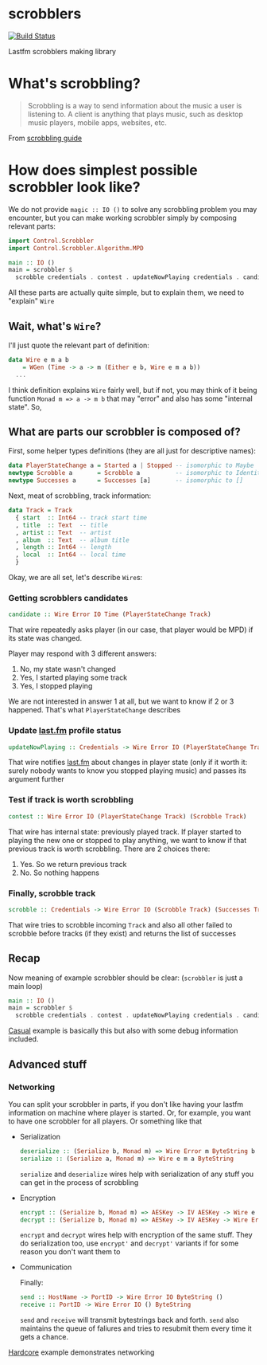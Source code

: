 # scrobblers

[![Build Status](https://travis-ci.org/supki/scrobblers.png)](https://travis-ci.org/supki/scrobblers)

Lastfm scrobblers making library

# What's scrobbling?

> Scrobbling is a way to send information about the music a user is listening to. A client is anything that plays music, such as desktop music players, mobile apps, websites, etc.

From [scrobbling guide][0]

# How does simplest possible scrobbler look like?

We do not provide `magic :: IO ()` to solve any scrobbling problem
you may encounter, but you can make working scrobbler simply by composing relevant parts:

```haskell
import Control.Scrobbler
import Control.Scrobbler.Algorithm.MPD

main :: IO ()
main = scrobbler $
  scrobble credentials . contest . updateNowPlaying credentials . candidate
```

All these parts are actually quite simple, but to explain them, we need to "explain" `Wire`

## Wait, what's `Wire`?

I'll just quote the relevant part of definition:

```haskell
data Wire e m a b
    = WGen (Time -> a -> m (Either e b, Wire e m a b))
  ...
```
I think definition explains `Wire` fairly well, but if not, you may think of it
being function `Monad m => a -> m b` that may "error" and also has some "internal state". So,

## What are parts our scrobbler is composed of?

 First, some helper types definitions (they are all just for descriptive names):

```haskell
data PlayerStateChange a = Started a | Stopped -- isomorphic to Maybe
newtype Scrobble a       = Scrobble a          -- isomorphic to Identity
newtype Successes a      = Successes [a]       -- isomorphic to []
```

Next, meat of scrobbling, track information:

```haskell
data Track = Track
  { start  :: Int64 -- track start time
  , title  :: Text  -- title
  , artist :: Text  -- artist
  , album  :: Text  -- album title
  , length :: Int64 -- length
  , local  :: Int64 -- local time
  }
```

Okay, we are all set, let's describe `Wire`s:

### Getting scrobblers candidates
```haskell
candidate :: Wire Error IO Time (PlayerStateChange Track)
```
That wire repeatedly asks player (in our case, that player would be MPD) if its state was changed.

Player may respond with 3 different answers:

  1. No, my state wasn't changed
  2. Yes, I started playing some track
  3. Yes, I stopped playing

We are not interested in answer 1 at all, but we want to know if 2 or 3 happened. That's what `PlayerStateChange` describes

### Update [last.fm][1] profile status
```haskell
updateNowPlaying :: Credentials -> Wire Error IO (PlayerStateChange Track) (PlayerStateChange Track)`
```
That wire notifies [last.fm][1] about changes in player state (only if it worth it:
surely nobody wants to know you stopped playing music) and passes its argument further

### Test if track is worth scrobbling
```haskell
contest :: Wire Error IO (PlayerStateChange Track) (Scrobble Track)
```
That wire has internal state: previously played track. If player started to playing
the new one or stopped to play anything, we want to know if that previous track
is worth scrobbling. There are 2 choices there:

  1. Yes. So we return previous track
  2. No. So nothing happens

### Finally, scrobble track
```haskell
scrobble :: Credentials -> Wire Error IO (Scrobble Track) (Successes Track)
```
That wire tries to scrobble incoming `Track` and also all other failed to scrobble
before tracks (if they exist) and returns the list of successes

## Recap

Now meaning of example scrobbler should be clear: (`scrobbler` is just a main loop)

```haskell
main :: IO ()
main = scrobbler $
  scrobble credentials . contest . updateNowPlaying credentials . candidate
```
[Casual][2] example is basically this but also with some debug information included.

## Advanced stuff

### Networking

You can split your scrobbler in parts, if you don't like having your lastfm information
on machine where player is started. Or, for example, you want to have one scrobbler for
all players. Or something like that

  * Serialization

	```haskell
	deserialize :: (Serialize b, Monad m) => Wire Error m ByteString b
	serialize :: (Serialize a, Monad m) => Wire e m a ByteString
	```

	`serialize` and `deserialize` wires help with serialization of any stuff you can get
	in the process of scrobbling

  * Encryption

    ```haskell
	encrypt :: (Serialize b, Monad m) => AESKey -> IV AESKey -> Wire e m b ByteString
	decrypt :: (Serialize b, Monad m) => AESKey -> IV AESKey -> Wire Error m ByteString b
	```

	`encrypt` and `decrypt` wires help with encryption of the same stuff. They do
	serialization too, use `encrypt'` and `decrypt'` variants if for some reason
	you don't want them to

  * Communication

    Finally:

	```haskell
	send :: HostName -> PortID -> Wire Error IO ByteString ()
	receive :: PortID -> Wire Error IO () ByteString
	```

	`send` and `receive` will transmit bytestrings back and forth. `send` also maintains the queue of
	faliures and tries to resubmit them every time it gets a chance.

[Hardcore][3] example demonstrates networking


 [0]: http://www.last.fm/api/scrobbling
 [1]: http://www.last.fm/
 [2]: https://github.com/supki/scrobblers/blob/master/examples/Casual.hs
 [3]: https://github.com/supki/scrobblers/blob/master/examples/Hardcore.hs
